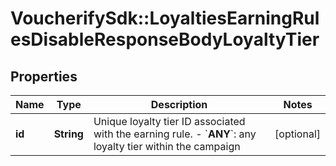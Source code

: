 # VoucherifySdk::LoyaltiesEarningRulesDisableResponseBodyLoyaltyTier

## Properties

| Name | Type | Description | Notes |
| ---- | ---- | ----------- | ----- |
| **id** | **String** | Unique loyalty tier ID associated with the earning rule.      - &#x60;__ANY__&#x60;: any loyalty tier within the campaign | [optional] |

